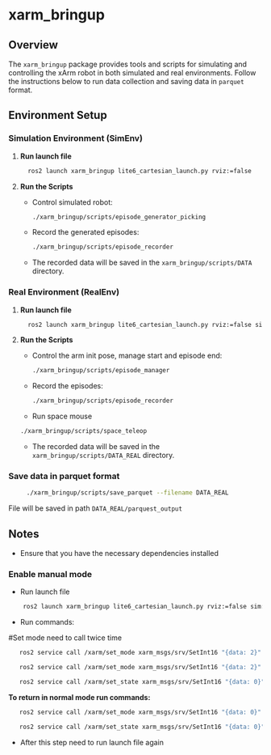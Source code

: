 # xarm_bringup

## Overview

The `xarm_bringup` package provides tools and scripts for simulating and controlling the xArm robot in both simulated and real environments. Follow the instructions below to run data collection and saving data in `parquet` format.

## Environment Setup

### Simulation Environment (SimEnv)
1. **Run launch file**
    ```sh
      ros2 launch xarm_bringup lite6_cartesian_launch.py rviz:=false

    ```
2. **Run the Scripts**

   - Control simulated robot:

     ```sh
     ./xarm_bringup/scripts/episode_generator_picking
     ```

   - Record the generated episodes:

     ```sh
     ./xarm_bringup/scripts/episode_recorder
     ```

   - The recorded data will be saved in the `xarm_bringup/scripts/DATA` directory.

### Real Environment (RealEnv)

1. **Run launch file**
    ```sh
      ros2 launch xarm_bringup lite6_cartesian_launch.py rviz:=false sim:=false

    ```

2. **Run the Scripts**
   - Control the arm init pose, manage start and episode end:

     ```sh
     ./xarm_bringup/scripts/episode_manager
     ```

   - Record the episodes:

     ```sh
     ./xarm_bringup/scripts/episode_recorder
     ```

    - Run space mouse
     ```sh
     ./xarm_bringup/scripts/space_teleop
     ```

   - The recorded data will be saved in the `xarm_bringup/scripts/DATA_REAL` directory.


### Save data in parquet format
```sh
     ./xarm_bringup/scripts/save_parquet --filename DATA_REAL
```
File will be saved in path `DATA_REAL/parquest_output`

## Notes

- Ensure that you have the necessary dependencies installed


### Enable manual mode

- Run launch file
```sh
    ros2 launch xarm_bringup lite6_cartesian_launch.py rviz:=false sim:=false
```

- Run commands:

#Set mode need to call twice time

```sh
   ros2 service call /xarm/set_mode xarm_msgs/srv/SetInt16 "{data: 2}"
```

```sh
   ros2 service call /xarm/set_mode xarm_msgs/srv/SetInt16 "{data: 2}"
```

```sh
   ros2 service call /xarm/set_state xarm_msgs/srv/SetInt16 "{data: 0}"
```

**To return in normal mode run commands:**

```sh
   ros2 service call /xarm/set_mode xarm_msgs/srv/SetInt16 "{data: 0}"
```

```sh
   ros2 service call /xarm/set_state xarm_msgs/srv/SetInt16 "{data: 0}"
```
- After this step need to run launch file again

